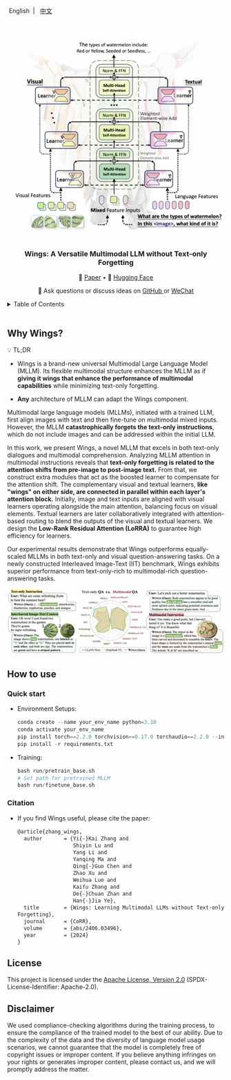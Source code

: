 <p align="left">
    &nbspEnglish&nbsp | &nbsp; <a href="README_CN.md">中文</a>
</p>
<br>
<br>
<div align="center">

<picture>
  <img alt="Wings logo" src="https://raw.githubusercontent.com/AIDC-AI/Wings/main/assets/images/logo.png" width="550px">
</picture>
</br>
</br>

</div>

<div id="top"></div>  

<div align="center">
  <h3 align="center">Wings: A Versatile Multimodal LLM without Text-only Forgetting</h3>
</div>
<p align="center">
📝 <a href="https://arxiv.org/abs/2406.03496" target="_blank">Paper</a> • 🤗 <a href="https://huggingface.co/AIDC-AI/Wings-Qwen1_5-8B" target="_blank">Hugging Face</a>
</a>
</p> 

<p align="center">
    🚀 Ask questions or discuss ideas on <a href="https://github.com/AIDC-AI/Wings/discussions" target="_blank"> GitHub </a> or <a href="https://please_add_wx_id.which_is.cifar10" target="_blank"> WeChat </a>
</p>

<details>
<summary></b>Table of Contents</b></summary>

- [Why Wings?](#why-wings)
- [How to use](#how-to-use)
  - [Quick start](#quick-start)
  - [Citation](#citation)
- [License](#license)
- [Disclaimer](#disclaimer)
</details>

<br>

## Why Wings?

💡 TL;DR

- Wings is a brand-new universal Multimodal Large Language Model (MLLM). Its flexible multimodal structure enhances the MLLM as if **giving it wings that enhance the performance of multimodal capabilities** while minimizing text-only forgetting.

- **Any** architecture of MLLM can adapt the Wings component.

Multimodal large language models (MLLMs), initiated with a trained LLM, first align images with text and then fine-tune on multimodal mixed inputs. However, the MLLM **catastrophically forgets the text-only instructions**, which do not include images and can be addressed within the initial LLM.

In this work, we present Wings, a novel MLLM that excels in both text-only dialogues and multimodal comprehension. Analyzing MLLM attention in multimodal instructions reveals that **text-only forgetting is related to the attention shifts from pre-image to post-image text.** From that, we construct extra modules that act as the boosted learner to compensate for the attention shift. The complementary visual and textual learners, **like "wings" on either side, are connected in parallel within each layer's attention block.** Initially, image and text inputs are aligned with visual learners operating alongside the main attention, balancing focus on visual elements. Textual learners are later collaboratively integrated with attention-based routing to blend the outputs of the visual and textual learners. We design the **Low-Rank Residual Attention (LoRRA)** to guarantee high efficiency for learners.

Our experimental results demonstrate that Wings outperforms equally-scaled MLLMs in both text-only and visual question-answering tasks. On a newly constructed Interleaved Image-Text (IIT) benchmark, Wings exhibits superior performance from text-only-rich to multimodal-rich question-answering tasks.

<div align="center">

<picture>
  <img alt="Wings logo" src="https://raw.githubusercontent.com/AIDC-AI/Wings/main/assets/images/bench_example.png" width="800px">
</picture>
</br>

</div>

## How to use

### Quick start

+ Environment Setups:
  
  ```python
  conda create --name your_env_name python=3.10
  conda activate your_env_name
  pip install torch==2.2.0 torchvision==0.17.0 torchaudio==2.2.0 --index-url https://download.pytorch.org/whl/cu121
  pip install -r requirements.txt
  ```

+ Training:
  
  ```python
  bash run/pretrain_base.sh
  # Set path for pretrained MLLM
  bash run/finetune_base.sh
  ```

### Citation

+ If you find Wings useful, please cite the paper:
  
  ```
  @article{zhang_wings,
    author       = {Yi{-}Kai Zhang and
                    Shiyin Lu and
                    Yang Li and
                    Yanqing Ma and
                    Qing{-}Guo Chen and
                    Zhao Xu and
                    Weihua Luo and
                    Kaifu Zhang and
                    De{-}Chuan Zhan and
                    Han{-}Jia Ye},
    title        = {Wings: Learning Multimodal LLMs without Text-only Forgetting},
    journal      = {CoRR},
    volume       = {abs/2406.03496},
    year         = {2024}
  }
  ```

## License

This project is licensed under the [Apache License, Version 2.0](https://www.apache.org/licenses/LICENSE-2.0.txt) (SPDX-License-Identifier: Apache-2.0).

## Disclaimer

We used compliance-checking algorithms during the training process, to ensure the compliance of the trained model to the best of our ability. Due to the complexity of the data and the diversity of language model usage scenarios, we cannot guarantee that the model is completely free of copyright issues or improper content. If you believe anything infringes on your rights or generates improper content, please contact us, and we will promptly address the matter.
